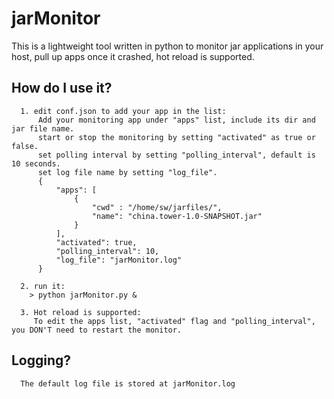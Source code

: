 # jarMonitor
This is a lightweight tool written in python to monitor jar applications in your host, pull up apps once it crashed, hot reload is supported.

## How do I use it?
      1. edit conf.json to add your app in the list:
          Add your monitoring app under "apps" list, include its dir and jar file name.
          start or stop the monitoring by setting "activated" as true or false.
          set polling interval by setting "polling_interval", default is 10 seconds.
          set log file name by setting "log_file".
          {
              "apps": [
                  {
                      "cwd" : "/home/sw/jarfiles/",
                      "name": "china.tower-1.0-SNAPSHOT.jar"
                  }
              ],
              "activated": true,
              "polling_interval": 10,
              "log_file": "jarMonitor.log"
          }

      2. run it:
        > python jarMonitor.py &

      3. Hot reload is supported:
         To edit the apps list, "activated" flag and "polling_interval", you DON'T need to restart the monitor.

## Logging?
      The default log file is stored at jarMonitor.log

